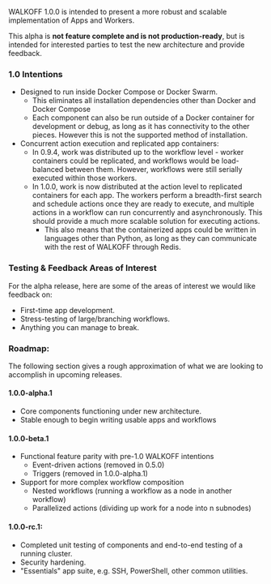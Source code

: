 WALKOFF 1.0.0 is intended to present a more robust and scalable implementation of Apps and Workers.

This alpha is **not feature complete and is not production-ready**, but is intended for interested parties to test the 
new architecture and provide feedback.

### 1.0 Intentions

- Designed to run inside Docker Compose or Docker Swarm.
    - This eliminates all installation dependencies other than Docker and Docker Compose 
    - Each component can also be run outside of a Docker container for development or debug, as long as it has 
    connectivity to the other pieces. However this is not the supported method of installation.
- Concurrent action execution and replicated app containers:
    - In 0.9.4, work was distributed up to the workflow level - worker containers could be replicated, and workflows 
    would be load-balanced between them. However, workflows were still serially executed within those workers.
    - In 1.0.0, work is now distributed at the action level to replicated containers for each app. The workers 
    perform a breadth-first search and schedule actions once they are ready to execute, and multiple actions in a 
    workflow can run concurrently and asynchronously. This should provide a much more scalable solution for executing
    actions.
        - This also means that the containerized apps could be written in languages other than Python, as long as they 
        can communicate with the rest of WALKOFF through Redis.

### Testing & Feedback Areas of Interest

For the alpha release, here are some of the areas of interest we would like feedback on:

- First-time app development.
- Stress-testing of large/branching workflows.
- Anything you can manage to break.

### Roadmap:

The following section gives a rough approximation of what we are looking to accomplish in upcoming releases.

#### 1.0.0-alpha.1

- Core components functioning under new architecture.
- Stable enough to begin writing usable apps and workflows

#### 1.0.0-beta.1

- Functional feature parity with pre-1.0 WALKOFF intentions
    - Event-driven actions (removed in 0.5.0)
    - Triggers (removed in 1.0.0-alpha.1)
- Support for more complex workflow composition
    - Nested workflows (running a workflow as a node in another workflow)
    - Parallelized actions (dividing up work for a node into n subnodes)

#### 1.0.0-rc.1:

- Completed unit testing of components and end-to-end testing of a running cluster.
- Security hardening.
- "Essentials" app suite, e.g. SSH, PowerShell, other common utilities.

